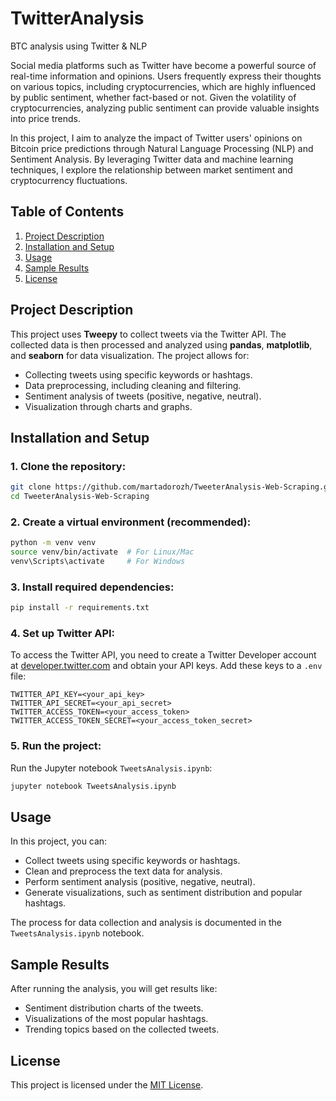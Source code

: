 # TwitterAnalysis
BTC analysis using Twitter &amp; NLP

Social media platforms such as Twitter have become a powerful source of real-time information and opinions. Users frequently express their thoughts on various topics, including cryptocurrencies, which are highly influenced by public sentiment, whether fact-based or not. Given the volatility of cryptocurrencies, analyzing public sentiment can provide valuable insights into price trends.

In this project, I aim to analyze the impact of Twitter users' opinions on Bitcoin price predictions through Natural Language Processing (NLP) and Sentiment Analysis. By leveraging Twitter data and machine learning techniques, I explore the relationship between market sentiment and cryptocurrency fluctuations.

## Table of Contents

1. [Project Description](#project-description)
2. [Installation and Setup](#installation-and-setup)
3. [Usage](#usage)
4. [Sample Results](#sample-results)
5. [License](#license)

## Project Description

This project uses **Tweepy** to collect tweets via the Twitter API. The collected data is then processed and analyzed using **pandas**, **matplotlib**, and **seaborn** for data visualization. The project allows for:

- Collecting tweets using specific keywords or hashtags.
- Data preprocessing, including cleaning and filtering.
- Sentiment analysis of tweets (positive, negative, neutral).
- Visualization through charts and graphs.

## Installation and Setup

### 1. Clone the repository:

```bash
git clone https://github.com/martadorozh/TweeterAnalysis-Web-Scraping.git
cd TweeterAnalysis-Web-Scraping
```

### 2. Create a virtual environment (recommended):

```bash
python -m venv venv
source venv/bin/activate  # For Linux/Mac
venv\Scripts\activate     # For Windows
```

### 3. Install required dependencies:

```bash
pip install -r requirements.txt
```

### 4. Set up Twitter API:

To access the Twitter API, you need to create a Twitter Developer account at [developer.twitter.com](https://developer.twitter.com/) and obtain your API keys. Add these keys to a `.env` file:

```
TWITTER_API_KEY=<your_api_key>
TWITTER_API_SECRET=<your_api_secret>
TWITTER_ACCESS_TOKEN=<your_access_token>
TWITTER_ACCESS_TOKEN_SECRET=<your_access_token_secret>
```

### 5. Run the project:

Run the Jupyter notebook `TweetsAnalysis.ipynb`:

```bash
jupyter notebook TweetsAnalysis.ipynb
```

## Usage

In this project, you can:

- Collect tweets using specific keywords or hashtags.
- Clean and preprocess the text data for analysis.
- Perform sentiment analysis (positive, negative, neutral).
- Generate visualizations, such as sentiment distribution and popular hashtags.

The process for data collection and analysis is documented in the `TweetsAnalysis.ipynb` notebook.

## Sample Results

After running the analysis, you will get results like:

- Sentiment distribution charts of the tweets.
- Visualizations of the most popular hashtags.
- Trending topics based on the collected tweets.

## License

This project is licensed under the [MIT License](LICENSE).
